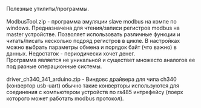 Полезные утилиты/программы.<br>
<br>
ModbusTool.zip - программа эмуляции slave modbus на компе по windows. Предназначена для чтения/записи регистров modbus на master
 устройстве. Позволяет использовать различные функции и читать/писать несколько подряд регистров в цикле.
 В настройках можно выбрать параметры обмена и порядок байт (что важно) в данных. Недостаток - периодически хочет денег.<br>
 Программа является не уникальной и существет множесто аналогов ее под разные операционные системы.<br>
 <br>
 driver_ch340_341_arduino.zip - Виндовс драйвера для чипа ch340 (конвертор usb-uart) обычно такие конверторы используются для
 соединения с компьютером устройств по rs485 интрефейсу (поерх которого может работать modbus протокол). <br>
<br>
